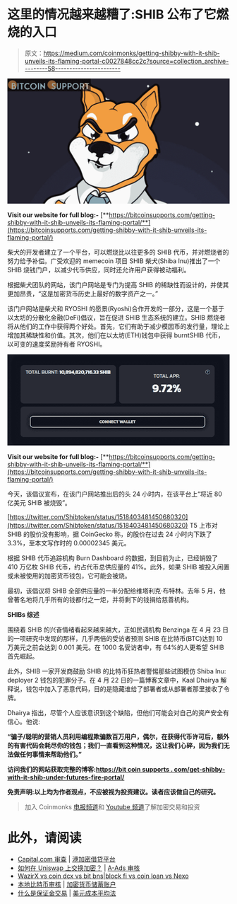# 这里的情况越来越糟了:SHIB 公布了它燃烧的入口

> 原文：<https://medium.com/coinmonks/getting-shibby-with-it-shib-unveils-its-flaming-portal-c0027848cc2c?source=collection_archive---------58----------------------->

![](img/d78e5eb80483110cb952c02690016012.png)

**Visit our website for full blog:-** [**https://bitcoinsupports.com/getting-shibby-with-it-shib-unveils-its-flaming-portal/**](https://bitcoinsupports.com/getting-shibby-with-it-shib-unveils-its-flaming-portal/)

柴犬的开发者建立了一个平台，可以燃烧比以往更多的 SHIB 代币，并对燃烧者的努力给予补偿。广受欢迎的 memecoin 项目 SHIB 柴犬(Shiba Inu)推出了一个 SHIB 烧钱门户，以减少代币供应，同时还允许用户获得被动福利。

根据柴犬团队的网站，该门户网站是专门为提高 SHIB 的稀缺性而设计的，并使其更加昂贵，“这是加密货币历史上最好的数字资产之一。”

该门户网站是柴犬和 RYOSHI 的愿景(Ryoshi)合作开发的一部分，这是一个基于以太坊的分散化金融(DeFi)倡议，旨在促进 SHIB 生态系统的建立。SHIB 燃烧者将从他们的工作中获得两个好处。首先，它们有助于减少模因币的发行量，理论上增加其稀缺性和价值。其次，他们在以太坊(ETH)钱包中获得 burntSHIB 代币，以可变的速度奖励持有者 RYOSHI。

![](img/e204992ef2cb944155d1cd8817be6d89.png)

**Visit our website for full blog:-** [**https://bitcoinsupports.com/getting-shibby-with-it-shib-unveils-its-flaming-portal/**](https://bitcoinsupports.com/getting-shibby-with-it-shib-unveils-its-flaming-portal/)

今天，该倡议宣布，在该门户网站推出后的头 24 小时内，在该平台上“将近 80 亿美元 SHIB 被烧毁”。

[https://twitter.com/Shibtoken/status/1518403481450680320](https://twitter.com/Shibtoken/status/1518403481450680320) T5 上市对 SHIB 的股价没有影响，据 CoinGecko 称，的股价在过去 24 小时内下跌了 3.3%，至本文写作时的 0.00002345 美元。

根据 SHIB 代币追踪机构 Burn Dashboard 的数据，到目前为止，已经销毁了 410 万亿枚 SHIB 代币，约占代币总供应量的 41%。此外，如果 SHIB 被投入闲置或未被使用的加密货币钱包，它可能会被烧。

最初，该倡议将 SHIB 全部供应量的一半分配给维塔利克·布特林。去年 5 月，他曾著名地将几乎所有的钱都付之一炬，并将剩下的钱捐给慈善机构。

**SHIBs 综述**

围绕着 SHIB 的兴奋情绪看起来越来越大，正如民调机构 Benzinga 在 4 月 23 日的一项研究中发现的那样，几乎两倍的受访者预测 SHIB 在比特币(BTC)达到 10 万美元之前会达到 0.001 美元。在 1000 名受访者中，有 64%的人更希望 SHIB 首先崛起。

此外，SHIB 一家开发商鼓励 SHIB 的比特币狂热者警惕那些试图模仿 Shiba Inu: deployer 2 钱包的犯罪分子。在 4 月 22 日的一篇博客文章中，Kaal Dhairya 解释说，钱包中加入了恶意代码，目的是隐藏谁给了部署者或从部署者那里接收了令牌。

Dhairya 指出，尽管个人应该意识到这个缺陷，但他们可能会对自己的资产安全有信心。他说:

**“骗子/聪明的营销人员利用编程欺骗数百万用户，偶尔，在获得代币许可后，额外的有害代码会耗尽你的钱包；我们一直看到这种情况，这让我们心碎，因为我们无法做任何事情来帮助他们。”**

**访问我们的网站获取完整的博客:**[**https://bit coin supports . com/get-shibby-with-it-shib-under-futures-fire-portal/**](https://bitcoinsupports.com/getting-shibby-with-it-shib-unveils-its-flaming-portal/)

**免责声明:以上均为作者观点，不应被视为投资建议。读者应该做自己的研究。**

> 加入 Coinmonks [电报频道](https://t.me/coincodecap)和 [Youtube 频道](https://www.youtube.com/c/coinmonks/videos)了解加密交易和投资

# 此外，请阅读

*   [Capital.com 审查](https://coincodecap.com/capital-com-review) | [港加密借贷平台](https://coincodecap.com/crypto-lending-hong-kong)
*   [如何在 Uniswap 上交换加密？](https://coincodecap.com/swap-crypto-on-uniswap) | [A-Ads 审核](https://coincodecap.com/a-ads-review)
*   [WazirX vs coin dcx vs bit bns](/coinmonks/wazirx-vs-coindcx-vs-bitbns-149f4f19a2f1)|[block fi vs coin loan vs Nexo](/coinmonks/blockfi-vs-coinloan-vs-nexo-cb624635230d)
*   [本地比特币审核](/coinmonks/localbitcoins-review-6cc001c6ed56) | [加密货币储蓄账户](https://coincodecap.com/cryptocurrency-savings-accounts)
*   [什么是保证金交易](https://coincodecap.com/margin-trading) | [美元成本平均法](https://coincodecap.com/dca)